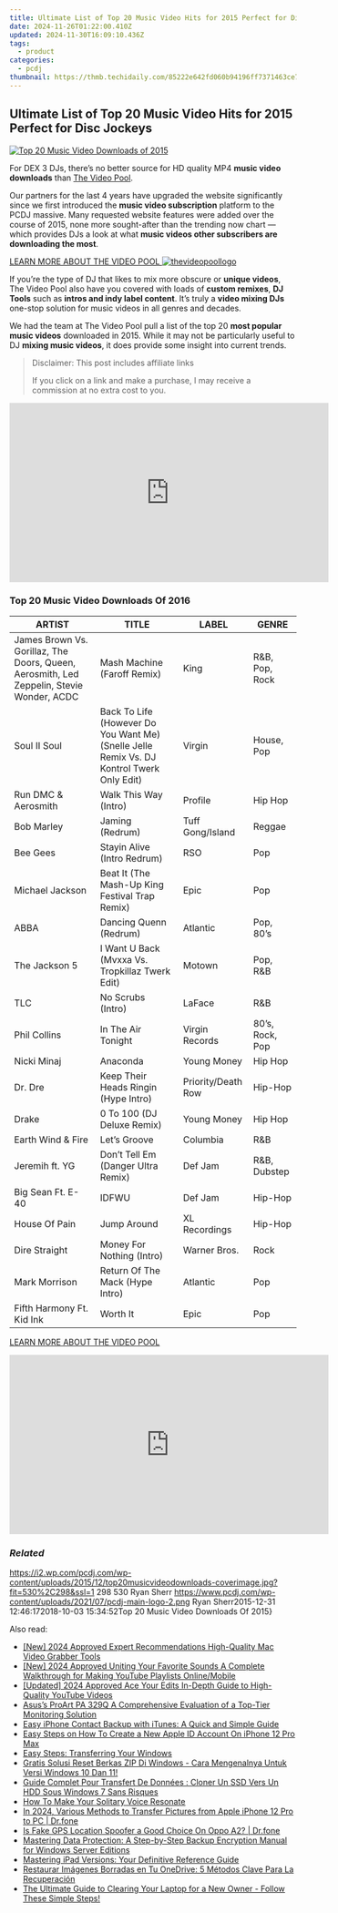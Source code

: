 ```yaml
---
title: Ultimate List of Top 20 Music Video Hits for 2015 Perfect for Disc Jockeys
date: 2024-11-26T01:22:00.410Z
updated: 2024-11-30T16:09:10.436Z
tags:
  - product
categories:
  - pcdj
thumbnail: https://thmb.techidaily.com/85222e642fd060b94196ff7371463ce7792d618f66f107a750ec12115071e0dc.jpg
---
```


## Ultimate List of Top 20 Music Video Hits for 2015 Perfect for Disc Jockeys

[![Top 20 Music Video Downloads of 2015](https://i2.wp.com/pcdj.com/wp-content/uploads/2015/12/top20musicvideodownloads-coverimage.jpg?resize=530%2C298&ssl=1)](https://i2.wp.com/pcdj.com/wp-content/uploads/2015/12/top20musicvideodownloads-coverimage.jpg?fit=530%2C298&ssl=1 "Top 20 music video downloads")

For DEX 3 DJs, there’s no better source for HD quality MP4 **music video downloads** than [The Video Pool](https://tools.techidaily.com/pcdj/products/).

Our partners for the last 4 years have upgraded the website significantly since we first introduced the **music video subscription** platform to the PCDJ massive. Many requested website features were added over the course of 2015, none more sought-after than the trending now chart — which provides DJs a look at what **music videos other subscribers are downloading the most**.

[LEARN MORE ABOUT THE VIDEO POOL ![](https://i0.wp.com/pcdj.com/wp-content/uploads/2014/06/thevideopoollogo.jpg?fit=300%2C112&ssl=1 "thevideopoollogo")](https://tools.techidaily.com/pcdj/products/)

If you’re the type of DJ that likes to mix more obscure or **unique videos**, The Video Pool also have you covered with loads of **custom remixes**, **DJ Tools** such as **intros and indy label content**. It’s truly a **video mixing DJs** one-stop solution for music videos in all genres and decades.

We had the team at The Video Pool pull a list of the top 20 **most popular music videos** downloaded in 2015\. While it may not be particularly useful to DJ **mixing music videos**, it does provide some insight into current trends.

>  Disclaimer: This post includes affiliate links
>
>  If you click on a link and make a purchase, I may receive a commission at no extra cost to you.
>

<!-- affiliate ads begin -->
<iframe width="560" height="315" src="https://www.youtube.com/embed/xg3PHS_Ee80?si=fE_iGIqHjKvWFIN3" title="YouTube video player" frameborder="0" allow="accelerometer; autoplay; clipboard-write; encrypted-media; gyroscope; picture-in-picture; web-share" referrerpolicy="strict-origin-when-cross-origin" allowfullscreen></iframe>
<!-- affiliate ads end -->

### Top 20 Music Video Downloads Of 2016

| ARTIST                                                                                   | TITLE                                                                                     | LABEL              | GENRE           |
| ---------------------------------------------------------------------------------------- | ----------------------------------------------------------------------------------------- | ------------------ | --------------- |
| James Brown Vs. Gorillaz, The Doors, Queen, Aerosmith, Led Zeppelin, Stevie Wonder, ACDC | Mash Machine (Faroff Remix)                                                               | King               | R&B, Pop, Rock  |
| Soul II Soul                                                                             | Back To Life (However Do You Want Me) (Snelle Jelle Remix Vs. DJ Kontrol Twerk Only Edit) | Virgin             | House, Pop      |
| Run DMC & Aerosmith                                                                      | Walk This Way (Intro)                                                                     | Profile            | Hip Hop         |
| Bob Marley                                                                               | Jaming (Redrum)                                                                           | Tuff Gong/Island   | Reggae          |
| Bee Gees                                                                                 | Stayin Alive (Intro Redrum)                                                               | RSO                | Pop             |
| Michael Jackson                                                                          | Beat It (The Mash-Up King Festival Trap Remix)                                            | Epic               | Pop             |
| ABBA                                                                                     | Dancing Quenn (Redrum)                                                                    | Atlantic           | Pop, 80’s       |
| The Jackson 5                                                                            | I Want U Back (Mvxxa Vs. Tropkillaz Twerk Edit)                                           | Motown             | Pop, R&B        |
| TLC                                                                                      | No Scrubs (Intro)                                                                         | LaFace             | R&B             |
| Phil Collins                                                                             | In The Air Tonight                                                                        | Virgin Records     | 80’s, Rock, Pop |
| Nicki Minaj                                                                              | Anaconda                                                                                  | Young Money        | Hip Hop         |
| Dr. Dre                                                                                  | Keep Their Heads Ringin (Hype Intro)                                                      | Priority/Death Row | Hip-Hop         |
| Drake                                                                                    | 0 To 100 (DJ Deluxe Remix)                                                                | Young Money        | Hip Hop         |
| Earth Wind & Fire                                                                        | Let’s Groove                                                                              | Columbia           | R&B             |
| Jeremih ft. YG                                                                           | Don’t Tell Em (Danger Ultra Remix)                                                        | Def Jam            | R&B, Dubstep    |
| Big Sean Ft. E-40                                                                        | IDFWU                                                                                     | Def Jam            | Hip-Hop         |
| House Of Pain                                                                            | Jump Around                                                                               | XL Recordings      | Hip-Hop         |
| Dire Straight                                                                            | Money For Nothing (Intro)                                                                 | Warner Bros.       | Rock            |
| Mark Morrison                                                                            | Return Of The Mack (Hype Intro)                                                           | Atlantic           | Pop             |
| Fifth Harmony Ft. Kid Ink                                                                | Worth It                                                                                  | Epic               | Pop             |

[LEARN MORE ABOUT THE VIDEO POOL](https://tools.techidaily.com/pcdj/products/)

<!-- affiliate ads begin -->
<iframe width="560" height="315" src="https://www.youtube.com/embed/aoMiYpYiFZs?si=qvYvGytDD17fvSXO" title="YouTube video player" frameborder="0" allow="accelerometer; autoplay; clipboard-write; encrypted-media; gyroscope; picture-in-picture; web-share" referrerpolicy="strict-origin-when-cross-origin" allowfullscreen></iframe>
<!-- affiliate ads end -->

### _Related_

https://i2.wp.com/pcdj.com/wp-content/uploads/2015/12/top20musicvideodownloads-coverimage.jpg?fit=530%2C298&ssl=1 298 530 Ryan Sherr https://www.pcdj.com/wp-content/uploads/2021/07/pcdj-main-logo-2.png Ryan Sherr2015-12-31 12:46:172018-10-03 15:34:52Top 20 Music Video Downloads Of 2015}

<ins class="adsbygoogle"
     style="display:block"
     data-ad-format="autorelaxed"
     data-ad-client="ca-pub-7571918770474297"
     data-ad-slot="1223367746"></ins>

<ins class="adsbygoogle"
     style="display:block"
     data-ad-client="ca-pub-7571918770474297"
     data-ad-slot="8358498916"
     data-ad-format="auto"
     data-full-width-responsive="true"></ins>

<span class="atpl-alsoreadstyle">Also read:</span>
<div><ul>
<li><a href="https://visual-screen-recording.techidaily.com/new-2024-approved-expert-recommendations-high-quality-mac-video-grabber-tools/"><u>[New] 2024 Approved Expert Recommendations High-Quality Mac Video Grabber Tools</u></a></li>
<li><a href="https://youtube-docs.techidaily.com/024-approved-uniting-your-favorite-sounds-a-complete-walkthrough-for-making-youtube-playlists-onlinemobile/"><u>[New] 2024 Approved Uniting Your Favorite Sounds A Complete Walkthrough for Making YouTube Playlists Online/Mobile</u></a></li>
<li><a href="https://facebook-video-footage.techidaily.com/updated-2024-approved-ace-your-edits-in-depth-guide-to-high-quality-youtube-videos/"><u>[Updated] 2024 Approved Ace Your Edits In-Depth Guide to High-Quality YouTube Videos</u></a></li>
<li><a href="https://extra-hints.techidaily.com/asuss-proart-pa-329q-a-comprehensive-evaluation-of-a-top-tier-monitoring-solution/"><u>Asus’s ProArt PA 329Q A Comprehensive Evaluation of a Top-Tier Monitoring Solution</u></a></li>
<li><a href="https://discover-amazing.techidaily.com/easy-iphone-contact-backup-with-itunes-a-quick-and-simple-guide/"><u>Easy iPhone Contact Backup with iTunes: A Quick and Simple Guide</u></a></li>
<li><a href="https://ios-unlock.techidaily.com/easy-steps-on-how-to-create-a-new-apple-id-account-on-iphone-12-pro-max-by-drfone-ios/"><u>Easy Steps on How To Create a New Apple ID Account On iPhone 12 Pro Max</u></a></li>
<li><a href="https://discover-amazing.techidaily.com/easy-steps-transferring-your-windows/"><u>Easy Steps: Transferring Your Windows</u></a></li>
<li><a href="https://discover-amazing.techidaily.com/gratis-solusi-reset-berkas-zip-di-windows-cara-mengenalnya-untuk-versi-windows-10-dan-11/"><u>Gratis Solusi Reset Berkas ZIP Di Windows - Cara Mengenalnya Untuk Versi Windows 10 Dan 11!</u></a></li>
<li><a href="https://discover-amazing.techidaily.com/guide-complet-pour-transfert-de-donnees-cloner-un-ssd-vers-un-hdd-sous-windows-7-sans-risques/"><u>Guide Complet Pour Transfert De Données : Cloner Un SSD Vers Un HDD Sous Windows 7 Sans Risques</u></a></li>
<li><a href="https://extra-hints.techidaily.com/how-to-make-your-solitary-voice-resonate/"><u>How To Make Your Solitary Voice Resonate</u></a></li>
<li><a href="https://iphone-transfer.techidaily.com/in-2024-various-methods-to-transfer-pictures-from-apple-iphone-12-pro-to-pc-drfone-by-drfone-transfer-from-ios/"><u>In 2024, Various Methods to Transfer Pictures from Apple iPhone 12 Pro to PC | Dr.fone</u></a></li>
<li><a href="https://phone-solutions.techidaily.com/is-fake-gps-location-spoofer-a-good-choice-on-oppo-a2-drfone-by-drfone-virtual-android/"><u>Is Fake GPS Location Spoofer a Good Choice On Oppo A2? | Dr.fone</u></a></li>
<li><a href="https://discover-amazing.techidaily.com/mastering-data-protection-a-step-by-step-backup-encryption-manual-for-windows-server-editions/"><u>Mastering Data Protection: A Step-by-Step Backup Encryption Manual for Windows Server Editions</u></a></li>
<li><a href="https://tech-renaissance.techidaily.com/mastering-ipad-versions-your-definitive-reference-guide/"><u>Mastering iPad Versions: Your Definitive Reference Guide</u></a></li>
<li><a href="https://discover-amazing.techidaily.com/restaurar-imagenes-borradas-en-tu-onedrive-5-metodos-clave-para-la-recuperacion/"><u>Restaurar Imágenes Borradas en Tu OneDrive: 5 Métodos Clave Para La Recuperación</u></a></li>
<li><a href="https://discover-amazing.techidaily.com/the-ultimate-guide-to-clearing-your-laptop-for-a-new-owner-follow-these-simple-steps/"><u>The Ultimate Guide to Clearing Your Laptop for a New Owner - Follow These Simple Steps!</u></a></li>
</ul></div>

